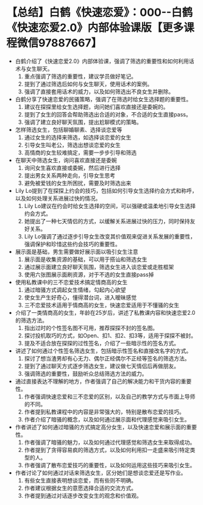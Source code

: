 # 【总结】白鹤《快速恋爱》：000--白鹤《快速恋爱2.0》内部体验课版【更多课程微信97887667】

-   白鹤介绍了《快速恋爱2.0》内部体验课，强调了筛选的重要性和如何利用话术与女生聊天。 
    1.  重点强调了筛选的重要性，建议学员做好笔记。
    2.  提到了通过筛选后如何与女生聊天，使用话术的案例。
    3.  强调了直接套用话术的威力，以及如何筛选出不良女生并删除。
-   白鹤分享了快速恋爱的民骚策略，强调了在筛选时给女生选择题的重要性。
    1.  建议在探探里给女生选择题，询问她们喜欢直接还是委婉的。
    2.  提到了女生的回答会帮助筛选出合适的对象，不合适的女生直接pass。
    3.  强调了建立良好聊天氛围，提出尬聊模式的策略。
-   怎样筛选女生，包括聊婚聊素、选择谈恋爱等
    1.  通过女生的选择来筛选，如选择谈恋爱的女生
    2.  引导女生叫老公，筛选出想谈恋爱的女生
    3.  高情商的女生较难搞定，需要一步步引导和筛选
-   在聊天中筛选女生，询问喜欢直接还是委婉
    1.  询问女生喜欢直接或委婉，然后进行选择
    2.  提出男女关系两种走向，引导女生思考
    3.  避免被爱钱的女生所困扰，需要及时筛选出来
-   Lily Lo提到了在探探上约会的技巧，包括如何引导女生选择约会方式和称呼，以及如何处理关系进展过快的情况。
    1.  Lily Lo建议在约会时给女生选择的空间，可以强硬或温柔地引导女生选择约会方式。
    2.  她提出了一种七天情侣的方式，以缓解关系进展过快的压力，同时保持友好关系。
    3.  Lily Lo强调了通过逐步引导女生改变其价值观来促进关系发展的重要性，强调保护和珍惜这些约会技巧的重要性。
-   展示面是基础，男生需要做好展示面以吸引女生注意
    1.  展示面是收集资源的基础，可以用于搭讪和筛选女生
    2.  通过展示面建立良好聊天氛围，筛选女生进入谈恋爱或走胜框架
    3.  使用六张图展示面刷资源，对于不选的女生直接pass掉
-   使用私教课中的三不恋爱技术搞定情商高的女生
    1.  通过暗骚方式调起女生情绪，勾起内心欲望
    2.  使女生产生好奇心，懂得潜台词，进入暧昧感觉
    3.  三不恋爱技术适用于情商高的女生，快速恋爱适用于不懂骚的女生
-   介绍了一类情商高的女生，年龄在25岁后，讲述了私教课内容和快速恋爱2.0的筛选方法。
    1.  指出过时的个性签名图不可用，推荐探探不封的签名图。
    2.  探讨投机取巧的方式，如Open、扣1、扣2、扣3等，适用于探探不被封。
    3.  提及不适合放在探探的过性签名，介绍了一些暗示性的签名方式。
-   讲述了如何通过个性签名筛选女生，包括暗示性签名和直接改名字的方式。
    1.  探讨了想当渣男却有心无力、偶尔正经偶尔不正经等签名的筛选方法。
    2.  提到了通过聊天方式逐步筛选女生，建议做七天情侣后再做朋友。
    3.  强调筛选的重要性，鼓励听众总结筛选方法的威力。
-   通过直接表达不理解的地方，作者强调了自己的解决能力和干货内容的重要性。
    1.  作者强调快速恋爱和三不恋爱的区别，以及自己的教学方式与市面上导师的不同。
    2.  作者提到私教课程中的内容是非常强大的，特别是散布恋爱的技巧。
    3.  作者介绍了暗骚的概念，以及如何通过展示面和代理感觉来吸引女生。
-   作者讲述了如何通过暗骚的方式搞定高分女生，以及快速恋爱和展示面的重要性。
    1.  作者强调了暗骚的魅力，以及如何通过代理感觉和筛选女生来取得成功。
    2.  作者提到了贪得容易疯的筛选方式，以及如何利用扣一走盛来吸引特定类型的人。
    3.  作者强调了散布恋爱技巧的重要性，以及如何运用这些技巧来吸引女生。
-   作者讨论了如何通过对话来筛选女生，区分她们是想谈恋爱还是写作业。
    1.  有些女生直接表明想谈恋爱，而有些则不明确。
    2.  作者建议根据女生的意愿选择合适的交流方式。
    3.  作者提到通过对话逐步改变女生的观念和价值观。